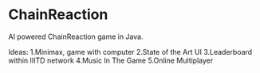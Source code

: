 # ChainReaction
AI powered ChainReaction game in Java. 


Ideas: 
  1.Minimax, game with computer
  2.State of the Art UI
  3.Leaderboard within IIITD network
  4.Music In The Game
  5.Online Multiplayer
 
